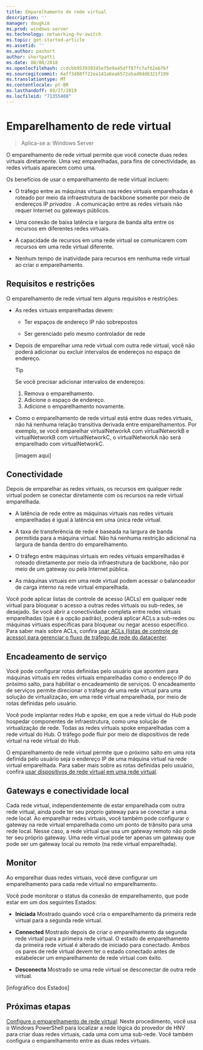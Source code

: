 ```yaml
---
title: Emparelhamento de rede virtual
description: ''
manager: dougkim
ms.prod: windows-server
ms.technology: networking-hv-switch
ms.topic: get-started-article
ms.assetid: ''
ms.author: pashort
author: shortpatti
ms.date: 08/08/2018
ms.openlocfilehash: ccdcbb953939345ef5e9a45dff87fc7af62eb7bf
ms.sourcegitcommit: 6aff3d88ff22ea141a6ea6572a5ad8dd6321f199
ms.translationtype: MT
ms.contentlocale: pt-BR
ms.lasthandoff: 09/27/2019
ms.locfileid: "71355488"
---
```

# <a name="virtual-network-peering"></a>Emparelhamento de rede virtual

>Aplica-se a: Windows Server

O emparelhamento de rede virtual permite que você conecte duas redes virtuais diretamente. Uma vez emparelhadas, para fins de conectividade, as redes virtuais aparecem como uma. 

Os benefícios de usar o emparelhamento de rede virtual incluem:

-   O tráfego entre as máquinas virtuais nas redes virtuais emparelhadas é roteado por meio da infraestrutura de backbone somente por meio de endereços IP *privados* . A comunicação entre as redes virtuais não requer Internet ou gateways públicos.

-   Uma conexão de baixa latência e largura de banda alta entre os recursos em diferentes redes virtuais.

-   A capacidade de recursos em uma rede virtual se comunicarem com recursos em uma rede virtual diferente.

-   Nenhum tempo de inatividade para recursos em nenhuma rede virtual ao criar o emparelhamento.

## <a name="requirements-and-constraints"></a>Requisitos e restrições

O emparelhamento de rede virtual tem alguns requisitos e restrições:

- As redes virtuais emparelhadas devem:

  -   Ter espaços de endereço IP não sobrepostos

  -   Ser gerenciado pelo mesmo controlador de rede

- Depois de emparelhar uma rede virtual com outra rede virtual, você não poderá adicionar ou excluir intervalos de endereços no espaço de endereço.

  >[!TIP]
  >Se você precisar adicionar intervalos de endereços:<ol><li>Remova o emparelhamento.</li><li>Adicione o espaço de endereço.</li><li>Adicione o emparelhamento novamente.</li></ol>

- Como o emparelhamento de rede virtual está entre duas redes virtuais, não há nenhuma relação transitiva derivada entre emparelhamentos. Por exemplo, se você emparelhar virtualNetworkA com virtualNetworkB e virtualNetworkB com virtualNetworkC, o virtualNetworkA não será emparelhado com virtualNetworkC.

  [imagem aqui]

## <a name="connectivity"></a>Conectividade

Depois de emparelhar as redes virtuais, os recursos em qualquer rede virtual podem se conectar diretamente com os recursos na rede virtual emparelhada.

-   A latência de rede entre as máquinas virtuais nas redes virtuais emparelhadas é igual à latência em uma única rede virtual.

-   A taxa de transferência de rede é baseada na largura de banda permitida para a máquina virtual. Não há nenhuma restrição adicional na largura de banda dentro do emparelhamento.

-   O tráfego entre máquinas virtuais em redes virtuais emparelhadas é roteado diretamente por meio da infraestrutura de backbone, não por meio de um gateway ou pela Internet pública.

-   As máquinas virtuais em uma rede virtual podem acessar o balanceador de carga interno na rede virtual emparelhada.

Você pode aplicar listas de controle de acesso (ACLs) em qualquer rede virtual para bloquear o acesso a outras redes virtuais ou sub-redes, se desejado. Se você abrir a conectividade completa entre redes virtuais emparelhadas (que é a opção padrão), poderá aplicar ACLs a sub-redes ou máquinas virtuais específicas para bloquear ou negar acesso específico. Para saber mais sobre ACLs, confira [usar ACLs (listas de controle de acesso) para gerenciar o fluxo de tráfego de rede do datacenter](https://docs.microsoft.com/windows-server/networking/sdn/manage/use-acls-for-traffic-flow).

## <a name="service-chaining"></a>Encadeamento de serviço

Você pode configurar rotas definidas pelo usuário que apontem para máquinas virtuais em redes virtuais emparelhadas como o endereço IP do próximo salto, para habilitar o encadeamento de serviços. O encadeamento de serviços permite direcionar o tráfego de uma rede virtual para uma solução de virtualização, em uma rede virtual emparelhada, por meio de rotas definidas pelo usuário.

Você pode implantar redes Hub e spoke, em que a rede virtual do Hub pode hospedar componentes de infraestrutura, como uma solução de virtualização de rede. Todas as redes virtuais spoke emparelhadas com a rede virtual do Hub. O tráfego pode fluir por meio de dispositivos de rede virtual na rede virtual do Hub.

O emparelhamento de rede virtual permite que o próximo salto em uma rota definida pelo usuário seja o endereço IP de uma máquina virtual na rede virtual emparelhada. Para saber mais sobre as rotas definidas pelo usuário, confira [usar dispositivos de rede virtual em uma rede virtual](https://docs.microsoft.com/windows-server/networking/sdn/manage/use-network-virtual-appliances-on-a-vn).

## <a name="gateways-and-on-premises-connectivity"></a>Gateways e conectividade local

Cada rede virtual, independentemente de estar emparelhada com outra rede virtual, ainda pode ter seu próprio gateway para se conectar a uma rede local. Ao emparelhar redes virtuais, você também pode configurar o gateway na rede virtual emparelhada como um ponto de trânsito para uma rede local. Nesse caso, a rede virtual que usa um gateway remoto não pode ter seu próprio gateway. Uma rede virtual pode ter apenas um gateway que pode ser um gateway local ou remoto (na rede virtual emparelhada).

## <a name="monitor"></a>Monitor

Ao emparelhar duas redes virtuais, você deve configurar um emparelhamento para cada rede virtual no emparelhamento.

Você pode monitorar o status da conexão de emparelhamento, que pode estar em um dos seguintes Estados:

-   **Iniciada** Mostrado quando você cria o emparelhamento da primeira rede virtual para a segunda rede virtual.

-   **Connected** Mostrado depois de criar o emparelhamento da segunda rede virtual para a primeira rede virtual. O estado de emparelhamento da primeira rede virtual é alterado de iniciado para conectado. Ambos os pares de rede virtual devem ter o estado conectado antes de estabelecer um emparelhamento de rede virtual com êxito.

-   **Desconecta** Mostrado se uma rede virtual se desconectar de outra rede virtual.

[infográfico dos Estados]

## <a name="next-steps"></a>Próximas etapas
[Configure o emparelhamento de rede virtual](sdn-configure-vnet-peering.md): Neste procedimento, você usa o Windows PowerShell para localizar a rede lógica do provedor de HNV para criar duas redes virtuais, cada uma com uma sub-rede. Você também configura o emparelhamento entre as duas redes virtuais.

